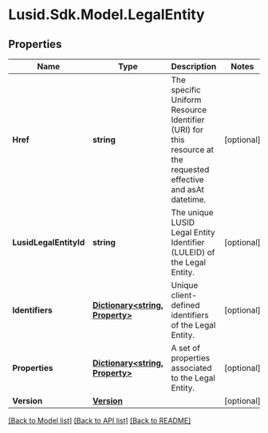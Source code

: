 
# Lusid.Sdk.Model.LegalEntity

## Properties

Name | Type | Description | Notes
------------ | ------------- | ------------- | -------------
**Href** | **string** | The specific Uniform Resource Identifier (URI) for this resource at the requested effective and asAt datetime. | [optional] 
**LusidLegalEntityId** | **string** | The unique LUSID Legal Entity Identifier (LULEID) of the Legal Entity. | [optional] 
**Identifiers** | [**Dictionary&lt;string, Property&gt;**](Property.md) | Unique client-defined identifiers of the Legal Entity. | [optional] 
**Properties** | [**Dictionary&lt;string, Property&gt;**](Property.md) | A set of properties associated to the Legal Entity. | [optional] 
**Version** | [**Version**](Version.md) |  | [optional] 

[[Back to Model list]](../README.md#documentation-for-models)
[[Back to API list]](../README.md#documentation-for-api-endpoints)
[[Back to README]](../README.md)

